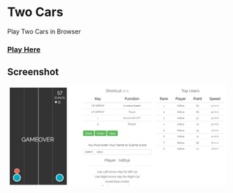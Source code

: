 # Two Cars
Play Two Cars in Browser

### [Play Here](https://adityathebe.github.io/two-cars/)

## Screenshot
![Screenshot](https://raw.githubusercontent.com/adityathebe/two-cars/master/assets/img/two_cars.png)
